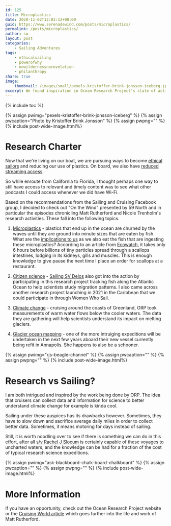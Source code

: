 ```yaml
---
id: 125
title: Microplastics
date: 2020-11-02T12:03:12+00:00
guid: https://www.serenadewind.com/posts/microplastics/
permalink: /posts/microplastics/
author: sw
layout: post
categories:
    - Sailing Adventures
tags:
    - ethicalsailing
    - powerofwhy
    - nowildernessnorevelation
    - philanthropy
share: true
image:
    thumbnail: /images/small/pexels-kristoffer-brink-jonsson-iceberg.jpg 
excerpt: We found inspiration in Ocean Research Project's slate of activities and wanted to put a spotlight on microplastics, climate change and other research topics.  
---
```

{% include toc %}

{% assign pwimg="pexels-kristoffer-brink-jonsson-iceberg" %}
{% assign pwcaption="Photo by Kristoffer Brink Jonsson" %}
{% assign pwpng="" %}
{% include post-wide-image.html%}

# Research Charter

Now that we're living on our boat, we are pursuing ways to become [ethical sailors](/posts/ethical-sailing/) and reducing our use of plastics. On board, we also have [reduced streaming access](/posts/new-river/). 

So while enroute from California to Florida, I thought perhaps one way to still have access to relevant and timely content was to see what other podcasts I could access whenever we did have Wi-Fi. 

Based on the recommendations from the Sailing and Cruising Facebook group, I decided to check out "On the Wind" presented by 59 North and in particular the episodes chronicling Matt Rutherford and Nicole Trenholm's research activities. These fall into the following topics.

 1. [Microplastics](http://www.oceanresearchproject.org/programs/science/marine-debris/) - plastics that end up in the ocean are churned by the waves until they are ground into minute sizes that are eaten by fish. 
    What are the [implications to us](https://link.springer.com/article/10.1007/s40572-018-0206-z) as we also eat the fish that are ingesting these microplastics? According to an article from [Ecowatch](https://www.ecowatch.com/scallops-absorb-microplastics-2622356072.html), it takes only 6 hours before billions of tiny particles spread through a scallops intestines, lodging in its kidneys, gills and muscles. This is enough knowledge to give pause the next time I place an order for scallops at a restaurant.

 2. [Citizen science](http://www.oceanresearchproject.org/programs/science/citizen-science/) - [Sailing SV Delos](https://www.youtube.com/user/briantrautman) also got into the action by participating in this research project tracking fish along the Atlantic Ocean to help scientists study migration patterns. I also came across another research project launching in 2021 in the Caribbean that we could participate in through Women Who Sail.

 3. [Climate change](https://www.oceanresearchproject.org/programs/science/climate-change/) - cruising around the coasts of Greenland, ORP took measurements of warm water flows below the cooler waters. The data they are gathering will help scientists understand its impact on melting glaciers. 
 
 4. [Glacier ocean mapping](http://www.oceanresearchproject.org/go-marie/) - one of the more intruiging expeditions will be undertaken in the next few years aboard their new vessel currently being refit in Annapolis. She happens to also be a schooner. 

{% assign pwimg="rjs-beagle-channel" %}
{% assign pwcaption="" %}
{% assign pwpng="" %}
{% include post-wide-image.html%}

# Research vs Sailing?

I am both intrigued and inspired by the work being done by ORP. The idea that cruisers can collect data and information for science to better understand climate change for example is kinda cool. 

Sailing under these auspices has its drawbacks however. Sometimes, they have to slow down and sacrifice average daily miles in order to collect better data. Sometimes, it means motoring for days instead of sailing. 

Still, it is worth noodling over to see if there is something we can do in this effort, after all [s/v Rachel J Slocum](/about-rachel-j-slocum/) is certainly capable of these voyages to uncharted waters, and the knowledge can be had for a fraction of the cost of typical research science expeditions.

{% assign pwimg="ask-blackboard-chalk-board-chalkboard" %}
{% assign pwcaption="" %}
{% assign pwpng="" %}
{% include post-wide-image.html%}

# More Information 

If you have an opportunity, check out the Ocean Research Project website or the [Cruising World article](https://www.cruisingworld.com/story/people/matt-rutherford-arctic-research-dreams/) which goes further into the life and work of Matt Rutherford.